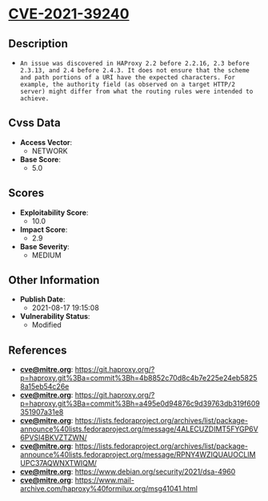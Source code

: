 
# [CVE-2021-39240](https://git.haproxy.org/?p=haproxy.git%3Ba=commit%3Bh=4b8852c70d8c4b7e225e24eb58258a15eb54c26e)

## Description

- `An issue was discovered in HAProxy 2.2 before 2.2.16, 2.3 before 2.3.13, and 2.4 before 2.4.3. It does not ensure that the scheme and path portions of a URI have the expected characters. For example, the authority field (as observed on a target HTTP/2 server) might differ from what the routing rules were intended to achieve.`

## Cvss Data

- **Access Vector**:
  - NETWORK
- **Base Score**:
  - 5.0

## Scores

- **Exploitability Score**:
  - 10.0
- **Impact Score**:
  - 2.9
- **Base Severity**:
  - MEDIUM

## Other Information

- **Publish Date**:
  - 2021-08-17 19:15:08
- **Vulnerability Status**:
  - Modified

## References

- **cve@mitre.org**: https://git.haproxy.org/?p=haproxy.git%3Ba=commit%3Bh=4b8852c70d8c4b7e225e24eb58258a15eb54c26e
- **cve@mitre.org**: https://git.haproxy.org/?p=haproxy.git%3Ba=commit%3Bh=a495e0d94876c9d39763db319f609351907a31e8
- **cve@mitre.org**: https://lists.fedoraproject.org/archives/list/package-announce%40lists.fedoraproject.org/message/4ALECUZDIMT5FYGP6V6PVSI4BKVZTZWN/
- **cve@mitre.org**: https://lists.fedoraproject.org/archives/list/package-announce%40lists.fedoraproject.org/message/RPNY4WZIQUAUOCLIMUPC37AQWNXTWIQM/
- **cve@mitre.org**: https://www.debian.org/security/2021/dsa-4960
- **cve@mitre.org**: https://www.mail-archive.com/haproxy%40formilux.org/msg41041.html
